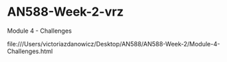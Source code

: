 # AN588-Week-2-vrz
Module 4 - Challenges

file:///Users/victoriazdanowicz/Desktop/AN588/AN588-Week-2/Module-4-Challenges.html
